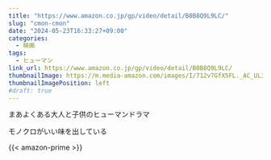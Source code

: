 ```yaml
---
title: "https://www.amazon.co.jp/gp/video/detail/B0B8Q9L9LC/"
slug: "cmon-cmon"
date: "2024-05-23T16:33:27+09:00"
categories:
  - 映画
tags:
  - ヒューマン
link_url: https://www.amazon.co.jp/gp/video/detail/B0B8Q9L9LC/
thumbnailImage: https://m.media-amazon.com/images/I/712v7GfX5FL._AC_UL320_.jpg
thumbnailImagePosition: left
#draft: true
---
```

まあよくある大人と子供のヒューマンドラマ
<!--more-->
モノクロがいい味を出している

{{< amazon-prime >}}
